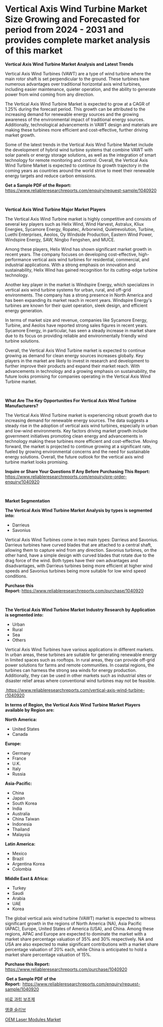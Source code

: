 <p><h1>Vertical Axis Wind Turbine Market Size Growing and Forecasted for period from 2024 - 2031 and provides complete market analysis of this market</h1></p><p><strong>Vertical Axis Wind Turbine Market Analysis and Latest Trends</strong></p>
<p><p>Vertical Axis Wind Turbines (VAWT) are a type of wind turbine where the main rotor shaft is set perpendicular to the ground. These turbines have numerous advantages over traditional horizontal axis wind turbines, including easier maintenance, quieter operation, and the ability to generate power from wind coming from any direction.</p><p>The Vertical Axis Wind Turbine Market is expected to grow at a CAGR of 1.25% during the forecast period. This growth can be attributed to the increasing demand for renewable energy sources and the growing awareness of the environmental impact of traditional energy sources. Additionally, technological advancements in VAWT design and materials are making these turbines more efficient and cost-effective, further driving market growth.</p><p>Some of the latest trends in the Vertical Axis Wind Turbine Market include the development of hybrid wind turbine systems that combine VAWT with solar panels or energy storage solutions, as well as the integration of smart technology for remote monitoring and control. Overall, the Vertical Axis Wind Turbine Market is expected to continue its growth trajectory in the coming years as countries around the world strive to meet their renewable energy targets and reduce carbon emissions.</p></p>
<p><strong>Get a Sample PDF of the Report:&nbsp;</strong> <a href="https://www.reliableresearchreports.com/enquiry/request-sample/1040920">https://www.reliableresearchreports.com/enquiry/request-sample/1040920</a></p>
<p>&nbsp;</p>
<p><strong>Vertical Axis Wind Turbine Major Market Players</strong></p>
<p><p>The Vertical Axis Wind Turbine market is highly competitive and consists of several key players such as Helix Wind, Wind Harvest, Astralux, Kliux Energies, Sycamore Energy, Ropatec, Arborwind, Quietrevolution, Turbine, Luethi Enterprises, Aeolos, Oy Windside Production, Eastern Wind Power, Windspire Energy, SAW, Ningbo Fengshen, and MUCE.</p><p>Among these players, Helix Wind has shown significant market growth in recent years. The company focuses on developing cost-effective, high-performance vertical axis wind turbines for residential, commercial, and industrial applications. With a strong emphasis on innovation and sustainability, Helix Wind has gained recognition for its cutting-edge turbine technology.</p><p>Another key player in the market is Windspire Energy, which specializes in vertical axis wind turbine systems for urban, rural, and off-grid environments. The company has a strong presence in North America and has been expanding its market reach in recent years. Windspire Energy's turbines are known for their quiet operation, sleek design, and efficient energy generation.</p><p>In terms of market size and revenue, companies like Sycamore Energy, Turbine, and Aeolos have reported strong sales figures in recent years. Sycamore Energy, in particular, has seen a steady increase in market share due to its focus on providing reliable and environmentally friendly wind turbine solutions.</p><p>Overall, the Vertical Axis Wind Turbine market is expected to continue growing as demand for clean energy sources increases globally. Key players in the market are likely to invest in research and development to further improve their products and expand their market reach. With advancements in technology and a growing emphasis on sustainability, the future looks promising for companies operating in the Vertical Axis Wind Turbine market.</p></p>
<p>&nbsp;</p>
<p><strong>What Are The Key Opportunities For Vertical Axis Wind Turbine Manufacturers?</strong></p>
<p><p>The Vertical Axis Wind Turbine market is experiencing robust growth due to increasing demand for renewable energy sources. The data suggests a steady rise in the adoption of vertical axis wind turbines, especially in urban and low-wind environments. Key factors driving market growth include government initiatives promoting clean energy and advancements in technology making these turbines more efficient and cost-effective. Moving forward, the market is projected to continue growing at a significant rate, fueled by growing environmental concerns and the need for sustainable energy solutions. Overall, the future outlook for the vertical axis wind turbine market looks promising.</p></p>
<p><strong>Inquire or Share Your Questions If Any Before Purchasing This Report:</strong> <a href="https://www.reliableresearchreports.com/enquiry/pre-order-enquiry/1040920">https://www.reliableresearchreports.com/enquiry/pre-order-enquiry/1040920</a></p>
<p>&nbsp;</p>
<p><strong>Market Segmentation</strong></p>
<p><strong>The Vertical Axis Wind Turbine Market Analysis by types is segmented into:</strong></p>
<p><ul><li>Darrieus</li><li>Savonius</li></ul></p>
<p><p>Vertical Axis Wind Turbines come in two main types: Darrieus and Savonius. Darrieus turbines have curved blades that are attached to a central shaft, allowing them to capture wind from any direction. Savonius turbines, on the other hand, have a simple design with curved blades that rotate due to the drag force of the wind. Both types have their own advantages and disadvantages, with Darrieus turbines being more efficient at higher wind speeds and Savonius turbines being more suitable for low wind speed conditions.</p></p>
<p><strong>Purchase this Report:&nbsp;</strong><a href="https://www.reliableresearchreports.com/purchase/1040920">https://www.reliableresearchreports.com/purchase/1040920</a></p>
<p>&nbsp;</p>
<p><strong>The Vertical Axis Wind Turbine Market Industry Research by Application is segmented into:</strong></p>
<p><ul><li>Urban</li><li>Rural</li><li>Sea</li><li>Others</li></ul></p>
<p><p>Vertical Axis Wind Turbines have various applications in different markets. In urban areas, these turbines are suitable for generating renewable energy in limited spaces such as rooftops. In rural areas, they can provide off-grid power solutions for farms and remote communities. In coastal regions, the turbines can harness the strong sea winds for energy production. Additionally, they can be used in other markets such as industrial sites or disaster relief areas where conventional wind turbines may not be feasible.</p></p>
<p><a href="https://www.reliableresearchreports.com/vertical-axis-wind-turbine-r1040920">&nbsp;https://www.reliableresearchreports.com/vertical-axis-wind-turbine-r1040920</a></p>
<p><strong>In terms of Region, the Vertical Axis Wind Turbine Market Players available by Region are:</strong></p>
<p>
    <p> <strong> North America: </strong>
        <ul>
            <li>United States</li>
            <li>Canada</li>
        </ul>
        </p> 
    <p> <strong> Europe: </strong>
        <ul>
            <li>Germany</li>
            <li>France</li>
            <li>U.K.</li>
            <li>Italy</li>
            <li>Russia</li>
        </ul>
        </p> 
    <p> <strong> Asia-Pacific: </strong>
        <ul>
            <li>China</li>
            <li>Japan</li>
            <li>South Korea</li>
            <li>India</li>
            <li>Australia</li>
            <li>China Taiwan</li>
            <li>Indonesia</li>
            <li>Thailand</li>
            <li>Malaysia</li>
        </ul>
        </p> 
    <p> <strong> Latin America: </strong>
        <ul>
            <li>Mexico</li>
            <li>Brazil</li>
            <li>Argentina Korea</li>
            <li>Colombia</li>
        </ul>
        </p> 
    <p> <strong> Middle East & Africa: </strong>
        <ul>
            <li>Turkey</li>
            <li>Saudi</li>
            <li>Arabia</li>
            <li>UAE</li>
            <li>Korea</li>
        </ul>
    </p>
    </p>
<p><p>The global vertical axis wind turbine (VAWT) market is expected to witness significant growth in the regions of North America (NA), Asia Pacific (APAC), Europe, United States of America (USA), and China. Among these regions, APAC and Europe are expected to dominate the market with a market share percentage valuation of 35% and 30% respectively. NA and USA are also expected to make significant contributions with a market share percentage valuation of 20% each, while China is anticipated to hold a market share percentage valuation of 15%.</p></p>
<p><strong>Purchase this Report: </strong><a href="https://www.reliableresearchreports.com/purchase/1040920">https://www.reliableresearchreports.com/purchase/1040920</a></p>
<p>&nbsp;<strong>Get a Sample PDF of the Report:&nbsp;&nbsp;</strong><a href="https://www.reliableresearchreports.com/enquiry/request-sample/1040920">https://www.reliableresearchreports.com/enquiry/request-sample/1040920</a></p>
<p><strong></strong></p>
<p><p><a href="https://medium.com/@alanperkins1921/%EA%B8%80%EB%A1%9C%EB%B2%8C-%EB%B9%84%EB%A3%8C-%EA%B3%BC%EB%A6%BD%ED%99%94-%EB%B3%B4%EC%A1%B0%EC%A0%9C-%EC%8B%9C%EC%9E%A5-%EB%B6%80%EB%AC%B8-%EC%9C%A0%ED%98%95-%EC%9D%91%EC%9A%A9-%EB%B6%84%EC%95%BC-%EC%8B%9C%EC%9E%A5-%EC%B0%B8%EA%B0%80%EC%9E%90-%EC%A0%84%EB%9E%B5-%EC%A7%80%EC%97%AD-%EC%84%B1%EC%9E%A5-%EB%8F%99%ED%96%A5-%EB%B0%8F-%EB%AF%B8%EB%9E%98-%EC%A0%84%EB%A7%9D-2024-2031-aa0218d3bc40">비료 과립 보조제</a></p><p><a href="https://medium.com/@jenniferstanley2022/%EA%B8%80%EB%A1%9C%EB%B2%8C-%EB%B0%9C%EB%AA%A9-%EC%8A%AC%EB%A6%AC%EB%B8%8C-%EC%8B%9C%EC%9E%A5-%EA%B7%9C%EB%AA%A8%EB%8A%94-%EC%82%B0%EC%97%85-%EC%A0%84%EB%A7%9D%EC%97%90-%EB%94%B0%EB%A5%B4%EB%A9%B4-2024%EB%85%84%EB%B6%80%ED%84%B0-2031%EB%85%84%EA%B9%8C%EC%A7%80-%EC%9D%98-%EC%97%B0%ED%8F%89%EA%B7%A0-%EC%84%B1%EC%9E%A5%EB%A5%A0%EC%9D%84-%EA%B2%BD%ED%97%98%ED%95%A0-%EA%B2%83%EC%9C%BC%EB%A1%9C-%EC%98%88%EC%83%81%EB%90%A9%EB%8B%88%EB%8B%A4-ececa9343ebe">앵클 슬리브</a></p><p><a href="https://github.com/mabenkhyari11/Market-Research-Report-List-1/blob/main/oem-laser-modules-market.md">OEM Laser Modules Market</a></p></p>